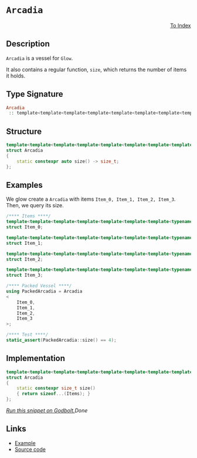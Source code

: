 <!-- Copyright 2024 Feng Mofan
SPDX-License-Identifier: Apache-2.0 -->

# `Arcadia`

<p style='text-align: right;'><a href="../utilities.md#arcadia">To Index</a></p>

## Description

`Arcadia` is a vessel for `Glow`.

It also contains a regular function, `size`, which returns the number of items it holds.

## Type Signature

```Haskell
Arcadia
 :: template<template<template<template<template<template<template<template<typename...> class...> class...> class...> class...> class...> class...> class...>
```

## Structure

```C++
template<template<template<template<template<template<template<template<typename...> class...> class...> class...> class...> class...> class...> class...>
struct Arcadia
{
    static constexpr auto size() -> size_t;
};
```

## Examples

We glow create a `Arcadia` with items `Item_0, Item_1, Item_2, Item_3`.
Then, we query its size.

```C++
/**** Items ****/
template<template<template<template<template<template<template<typename...> class...> class...> class...> class...> class...> class...>
struct Item_0;

template<template<template<template<template<template<template<typename...> class...> class...> class...> class...> class...> class...>
struct Item_1;

template<template<template<template<template<template<template<typename...> class...> class...> class...> class...> class...> class...>
struct Item_2;

template<template<template<template<template<template<template<typename...> class...> class...> class...> class...> class...> class...>
struct Item_3;

/**** Packed Vessel ****/
using PackedArcadia = Arcadia
<
    Item_0, 
    Item_1, 
    Item_2, 
    Item_3
>;

/**** Test ****/
static_assert(PackedArcadia::size() == 4);
```

## Implementation

```C++
template<template<template<template<template<template<template<template<typename...> class...> class...> class...> class...> class...> class...> class...Items>
struct Arcadia
{
    static constexpr size_t size()
    { return sizeof...(Items); }
};
```

[*Run this snippet on Godbolt.*](https://godbolt.org/#z:OYLghAFBqd5QCxAYwPYBMCmBRdBLAF1QCcAaPECAMzwBtMA7AQwFtMQByARg9KtQYEAysib0QXACx8BBAKoBnTAAUAHpwAMvAFYTStJg1DIApACYAQuYukl9ZATwDKjdAGFUtAK4sGISQDMpK4AMngMmAByPgBGmMT%2BAKykAA6oCoRODB7evv5BaRmOAmER0SxxCZLJdpgOWUIETMQEOT5%2BgbaY9sUMjc0EpVGx8Um2TS1teZ0KE4PhwxWj1QCUtqhexMjsHAD0AFSHR8cnp/u7JhoAggdHANQAIpgprozIeJgKd8cX17dnAJOvyulxBZgC4WQ3iwdxMATcyFm6CwVDh2FBoP%2BgOxh2BWLuAEkWCl6GxBExet8jnicbTzhjrgRMMSDEy4W4mSyKZh2ZySdzecz%2BWz4XzWTzRULxYKuSKOVKBaKAJ4vZhsAB0mrRdyhTAUCk16u1uv1huNBlNWoC2B1FoNVptJvtRuttr1zvN7sNBM5CjRoNmxC8DjuVy2THwTAxAHYrNc7gm7rMKXhkDqBLNMKoUsQk3gAF6YAD6BDzhYgK1BidhsbuxEwBE2DDLmFQVENEB9zIUlYCFhrDxjg77DJudJ%2BmOOd2wqlYJMwVNxk/HS%2Buy8OhN9i/pjIVcrFivlsolR%2BFJ4P%2B7356vvJVjFYmDNrqdT8ddtfbstLrfXodn49z7vg6AYEEGIZdiwRYaHCcYgrux4ymeiHSpKCGoUh6EoaeWEEHeaqPn%2BL6EUB37/h%2BRGkRRnpfv61yBsGpYQUWXAwaOF7Xmh2GHuxyHcTemHcXhD7kSR1EAT%2BNGAb%2BlGiVJknonRoEMZuzJFmYrFrvBGFcZenE8QJunafpHJCRqxHSWJIkWXJ4lkeZ8kgWBjGckWAQaXBY73MoTDIAA1pg6B3AAap8djbsCXgZEYdzeX5AVhqIkawgEDyhuGkYYvCVaJkxGikLC8Y5S5XD5dlCZMWYpWFeVLluWu1rueu%2Bx3AAKp8pYTopKbIEW7rxAQECxf56AJRGeBMCAIAZOWKzJcOqWSL2FgcGstCcIkvB%2BBwWikKgnBuNY1hJhsWwLuYAQ8KQBCaCtay%2BSAiSSOqGgABxmGYACcH1cIkr0vVw0bRtIa0cJIvAsBIGh5VtO17RwvAKCAeXXdtK2kHAsAwIgIAbAQKReAQ5CUGgxJ0PEkQPpwqgvQAbAAtDTkh3MAyBplI6pmLwAWECQeDoHo/CCCIYjsFIMiCIoKjqKjpC6CVADuxBMCknA8Kt62bTdu2cAA8gT%2BOlm2dzU/TjPM6zdzs2YdwQB4pP0Lm51cCsvAo1oawQEgJMpGTZAUBA3u%2ByAwBSJVNC0EyxCIxAMRazE4TNEqqu8PHzDEEqOsxNodQo5dJNkgQOsMLQScy1gMReMAbhiLQiPcLwWAsIYwDiGXeD1vUABunxa1mdQEzsl3hEyIM7bQeAxEr6ceFgWugXgEP16Q3fEDE6SYE8TdGOPRg3WsVAGMAChBR88s66qyfi8IojiGLgvyEoaha3L%2BjNygh2WPoE%2BI5AayoCkvQ650yRHCB4phLDWDMLDFexA%2BY91/l0HoWQXAMHcJ4doehQgLHKJUPQhRMgCCmH4Eq%2BDehDBwaMEqtR6gCH6JMdBeQqHdBzg0OY5CRgJCoXMIhehkwtHYUsThawFAnW2BIdWHANqkBhrwOGxtaYMyZizNmT1rYQFwDzR24Jnauz3msBAmAIyjArKQe6gR1QfQCEDDQkgzCSBplDRINMPr6E4GDUgEMLrqhplwGmL0Pr/Rpo9H6liabSK1nDBGSMrp73RljT2ON9YEyJgHVA9tyaUw4M0Fgndox0yYG6aKXAPrqi4M9Lm%2BAiCwP5iVe%2Bwtb7SHvpLJ%2BMtdCVUVsrZOEipEyO1hwPWeMCZ3CNibRRhTgCWxKWUjQNs7Y%2BwdrCcEZgXYxNRh7L2aT5nxBSYHB2KADBGGKVwPK4dI7R1jjLVOidL5XPTpnbODhL750YIXYupcdrl0rtXWgtdL6N2bq3D57cWHdzrjtPuyAB6X2Ht0LW49J6JxnjsHa89F6XRXmvJQm8AXhFAGsvgh9j6n3PowS%2BdSb6i0abIZp0sdptNfrvcBVhP7wp/iY/%2BgDODAIIOgUBTLIHQPiNU%2BBJjqG9BQWg3IxDgioIEbgkh6QCHZAYdK0hWQ5WUMQSw2h3CVW8OYTQvobDsEcN4bqqVZqBgaqEesTYYjnauMkZrGWcjRlm11EUqZz0bYaKqYsi6Ky3a3VIAYoxCQTEg3cZ4kpNjoyJA%2BoDAItj7GSBKr0yJtholBo9vEpAuMDY7M2b7CmbBODZLNiwBQnc0yd2KeqcUswKmaL5gLWQ9TKVXxpc/EAQQOkq3rt051sNdZJMNlQY2Faq01rrQ20stsi0LPOgEQNsSEm7O2f7ddCRq0pBSEWWtH0iyzqLKoRmfA6BnMoBcnatzS6XVvfcnOTy0kFyLiXLWnyq41zrpdf529kUN2BV3HuMsIVQqXjC0evB4VTyVEiuesC0W8AxevbF29cWxIPkwI%2BJ9MBnwvkvclIsJBUolo/WlOge0MuMB/GwrL4B/wAVkOuuwkTvwgZYKBsiYFwLZcIg14qICuB4SVLBZRTUKqKFkETqRFVkJNYI/VSCdUDBk2K1hVqFPyvGKpvVXDNPicUw6kRdrRaDvCS6zgE6maVurXcA99buSzB9ZUkg/qdGrPdvowxWBw0SKjSAT66oAgBESL9VNUMQvRj8RZ4d8NM3Iz0aYpIFiAbRihi9SQ30uBvTMGEkGAQh2yM4LotZEjOaxeK/F7NawV4ZGcJIIAA%3D%3D)$Done$

## Links

- [Example](../../code/facilities/utilities/arcadia/implementation.hpp)
- [Source code](../../../conceptrodon/arcadia.hpp)
